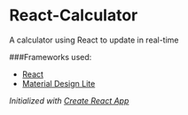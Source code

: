# React-Calculator
A calculator using React to update in real-time

###Frameworks used:
* [React](https://facebook.github.io/react/)
* [Material Design Lite](https://getmdl.io/index.html)

*Initialized with [Create React App](https://github.com/facebookincubator/create-react-app)*
